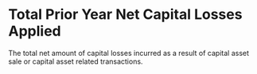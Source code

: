 # Total Prior Year Net Capital Losses Applied
The total net amount of capital losses incurred as a result of capital asset sale or capital asset related transactions.